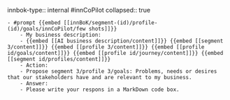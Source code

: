innbok-type:: internal
#innCoPilot
collapsed:: true

	- #prompt {{embed [[innBoK/segment-(id)/profile-(id)/goals/innCoPilot/few shots]]}}
		- My business description:
		- {{embed [[AI business description/content]]}} {{embed [[segment 3/content]]}} {{embed [[profile 3/content]]}} {{embed [[profile id/goals/content]]}} {{embed [[profile id/journey/content]]}} {{embed [[segment id/profiles/content]]}}
		- Action:
		- Propose segment 3/profile 3/goals: Problems, needs or desires that our stakeholders have and are relevant to my business.
		- Answer:
		- Please write your respons in a MarkDown code box.